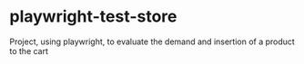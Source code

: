 # playwright-test-store
Project, using playwright, to evaluate the demand and insertion of a product to the cart

